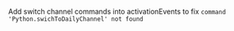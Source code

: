 Add switch channel commands into activationEvents to fix `command 'Python.swichToDailyChannel' not found`
